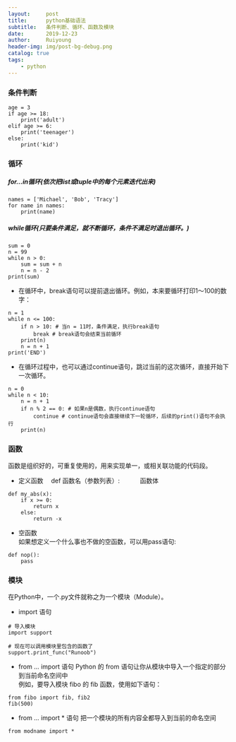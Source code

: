 ```yaml
--- 
layout:     post
title:      python基础语法
subtitle:   条件判断、循环、函数及模块
date:       2019-12-23
author:     Ruiyoung
header-img: img/post-bg-debug.png
catalog: true
tags:
    - python
---
```

### 条件判断
```
age = 3
if age >= 18:
    print('adult')
elif age >= 6:
    print('teenager')
else:
    print('kid')
```
### 循环
##### for...in循环(依次把list或tuple中的每个元素迭代出来)
```
names = ['Michael', 'Bob', 'Tracy']
for name in names:
    print(name)
```
##### while循环(只要条件满足，就不断循环，条件不满足时退出循环。)
```
sum = 0
n = 99
while n > 0:
    sum = sum + n
    n = n - 2
print(sum)
```
- 在循环中，break语句可以提前退出循环。例如，本来要循环打印1～100的数字：
```
n = 1
while n <= 100:
    if n > 10: # 当n = 11时，条件满足，执行break语句
        break # break语句会结束当前循环
    print(n)
    n = n + 1
print('END')
```
- 在循环过程中，也可以通过continue语句，跳过当前的这次循环，直接开始下一次循环。
```
n = 0
while n < 10:
    n = n + 1
    if n % 2 == 0: # 如果n是偶数，执行continue语句
        continue # continue语句会直接继续下一轮循环，后续的print()语句不会执行
    print(n)
```
### 函数  
函数是组织好的，可重复使用的，用来实现单一，或相关联功能的代码段。    
- 定义函数
&emsp;def 函数名（参数列表）:
&emsp;&emsp;&emsp;函数体
``` 
def my_abs(x):
    if x >= 0:
        return x
    else:
        return -x
```
- 空函数  
如果想定义一个什么事也不做的空函数，可以用pass语句:
```
def nop():
    pass
```
### 模块
在Python中，一个.py文件就称之为一个模块（Module）。  
- import 语句
```
# 导入模块
import support
 
# 现在可以调用模块里包含的函数了
support.print_func("Runoob")
```
- from … import 语句
Python 的 from 语句让你从模块中导入一个指定的部分到当前命名空间中  
例如，要导入模块 fibo 的 fib 函数，使用如下语句：
```
from fibo import fib, fib2
fib(500)
```
- from … import * 语句
把一个模块的所有内容全都导入到当前的命名空间  
```
from modname import *
```
